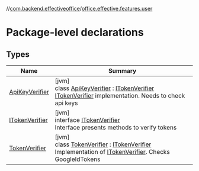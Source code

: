 //[com.backend.effectiveoffice](../../index.md)/[office.effective.features.user](index.md)

# Package-level declarations

## Types

| Name | Summary |
|---|---|
| [ApiKeyVerifier](-api-key-verifier/index.md) | [jvm]<br>class [ApiKeyVerifier](-api-key-verifier/index.md) : [ITokenVerifier](-i-token-verifier/index.md)<br>[ITokenVerifier](-i-token-verifier/index.md) implementation. Needs to check api keys |
| [ITokenVerifier](-i-token-verifier/index.md) | [jvm]<br>interface [ITokenVerifier](-i-token-verifier/index.md)<br>Interface presents methods to verify tokens |
| [TokenVerifier](-token-verifier/index.md) | [jvm]<br>class [TokenVerifier](-token-verifier/index.md) : [ITokenVerifier](-i-token-verifier/index.md)<br>Implementation of [ITokenVerifier](-i-token-verifier/index.md). Checks GoogleIdTokens |
